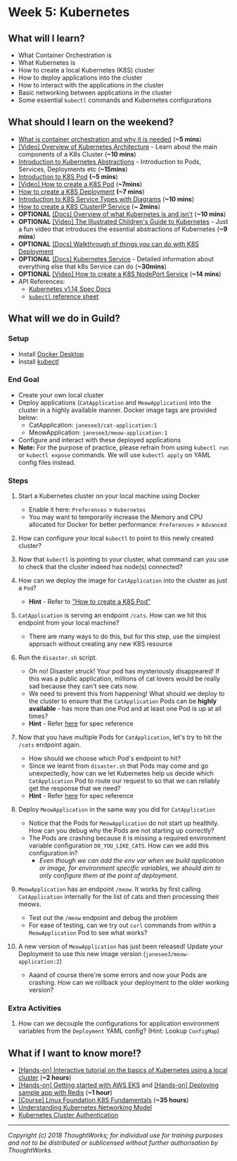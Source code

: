 # Week 5: Kubernetes

## What will I learn?
- What Container Orchestration is
- What Kubernetes is
- How to create a local Kubernetes (K8S) cluster
- How to deploy applications into the cluster
- How to interact with the applications in the cluster
- Basic networking between applications in the cluster
- Some essential `kubectl` commands and Kubernetes configurations

## What should I learn on the weekend?

  - [What is container orchestration and why it is needed](https://opensource.com/life/16/9/containing-container-chaos-kubernetes) (**~5 mins**)
  - [[Video] Overview of Kubernetes Architecture](https://www.youtube.com/watch?v=8C_SCDbUJTg) - Learn about the main components of a K8s Cluster (**~10 mins**)
  - [Introduction to Kubernetes Abstractions](https://rtfm.co.ua/en/kubernetes-part-1-architecture-and-main-components-overview/) - Introduction to Pods, Services, Deployments etc (**~15mins**)
  - [Introduction to K8S Pod](https://kubernetes.io/docs/concepts/workloads/pods/pod-overview) **(~5 mins**)
  - [[Video] How to create a K8S Pod](https://www.youtube.com/watch?v=T6E2yzlEX0Q&t=82s) (**~7mins**)
  - [How to create a K8S Deployment](https://kubernetes.io/docs/concepts/workloads/controllers/deployment/#creating-a-deployment) **(~7 mins**)
  - [Introduction to K8S Service Types with Diagrams](https://medium.com/swlh/kubernetes-services-simply-visually-explained-2d84e58d70e5) (**~10 mins**)
  - [How to create a K8S ClusterIP Service](https://kubernetes.io/docs/concepts/services-networking/connect-applications-service/#creating-a-service) (**~ 2mins**)
  - **OPTIONAL** [[Docs] Overview of what Kubernetes is and isn't](https://kubernetes.io/docs/concepts/overview/what-is-kubernetes/) (**~10 mins**)
  - **OPTIONAL** [[Video] The Illustrated Children's Guide to Kubernetes](https://www.youtube.com/watch?v=4ht22ReBjno) - Just a fun video that introduces the essential abstractions of Kubernetes (**~9 mins**)
  - **OPTIONAL** [[Docs] Walkthrough of things you can do with K8S Deployment](https://kubernetes.io/docs/concepts/workloads/controllers/deployment)
  - **OPTIONAL** [[Docs] Kubernetes Service](https://kubernetes.io/docs/concepts/services-networking/service/) - Detailed information about everything else that k8s Service can do (**~30mins**)
  - **OPTIONAL** [[Video] How to create a K8S NodePort Service](https://www.youtube.com/watch?v=5lzUpDtmWgM) (**~14 mins**) 
  - API References:
    - [Kubernetes v1.14 Spec Docs](https://kubernetes.io/docs/reference/generated/kubernetes-api/v1.14/)
    - [`kubectl` reference sheet](https://kubernetes.io/docs/reference/generated/kubectl/kubectl-commands)

## What will we do in Guild?

### Setup
- Install [Docker Desktop](https://docs.docker.com/docker-for-mac/install/)
- Install [kubectl](https://kubernetes.io/docs/tasks/tools/install-kubectl/)

### End Goal
- Create your own local cluster
- Deploy applications (`CatApplication` and `MeowApplication`) into the cluster in a highly available manner. Docker image tags are provided below:
  - CatApplication: `janesee3/cat-application:1`
  - MeowApplication: `janesee3/meow-application:1`
- Configure and interact with these deployed applications
- **Note:** For the purpose of practice, please refrain from using `kubectl run` or `kubectl expose` commands. We will use `kubectl apply` on YAML config files instead.

### Steps

1. Start a Kubernetes cluster on your local machine using Docker
   - Enable it here: `Preferences` > `Kubernetes` 
   - You may want to temporarily increase the Memory and CPU allocated for Docker for better performance: `Preferences` > `Advanced`

2. How can configure your local `kubectl` to point to this newly created cluster?
   
3. Now that `kubectl` is pointing to your cluster, what command can you use to check that the cluster indeed has node(s) connected?
   
4. How can we deploy the image for `CatApplication` into the cluster as just a `Pod`?
   - **Hint** - Refer to ["How to create a K8S Pod"](https://www.youtube.com/watch?v=T6E2yzlEX0Q&t=82s)

5. `CatApplication` is serving an endpoint `/cats`. How can we hit this endpoint from your local machine?
   - There are many ways to do this, but for this step, use the simplest approach without creating any new K8S resource

6. Run the `disaster.sh` script.
   - Oh no! Disaster struck! Your pod has mysteriously disappeared! If this was a public application, millions of cat lovers would be really sad because they can't see cats now.
   - We need to prevent this from happening! What should we deploy to the cluster to ensure that the `CatApplication` Pods can be **highly available** - has more than one Pod and at least one Pod is up at all times?
   - **Hint** - Refer [here](https://kubernetes.io/docs/concepts/workloads/controllers/deployment/#creating-a-deployment) for spec reference 

7. Now that you have multiple Pods for `CatApplication`, let's try to hit the `/cats` endpoint again. 
   - How should we choose which Pod's endpoint to hit? 
   - Since we learnt from `disaster.sh` that Pods may come and go unexpectedly, how can we let Kubernetes help us decide which `CatApplication` Pod to route our request to so that we can reliably get the response that we need?
   - **Hint** - Refer [here](https://kubernetes.io/docs/concepts/services-networking/connect-applications-service/#creating-a-service) for spec reference 

8. Deploy `MeowApplication` in the same way you did for `CatApplication` 
   - Notice that the Pods for `MeowApplication` do not start up healthily. How can you debug why the Pods are not starting up correctly?
   - The Pods are crashing because it is missing a required environment variable configuration `DO_YOU_LIKE_CATS`. How can we add this configuration in?
     - *Even though we can add the env var when we build application or image, for environment specific variables, we should aim to only configure them at the point of deployment.*

9.  `MeowApplication` has an endpoint `/meow`. It works by first calling `CatApplication` internally for the list of cats and then processing their meows.
    - Test out the `/meow` endpoint and debug the problem
    - For ease of testing, can we try out `curl` commands from within a `MeowApplication` Pod to see what works?

10. A new version of `MeowApplication` has just been released! Update your Deployment to use this new image version (`janesee3/meow-application:2`)
    - Aaand of course there're some errors and now your Pods are crashing. How can we rollback your deployment to the older working version?

### Extra Activities

1. How can we decouple the configurations for application environment variables from the `Deployment` YAML config? (Hint: Lookup `ConfigMap`)

## What if I want to know more!?
  - [[Hands-on] Interactive tutorial on the basics of Kubernetes using a local cluster](https://kubernetes.io/docs/tutorials/kubernetes-basics/) (**~2 hours**)
  - [[Hands-on] Getting started with AWS EKS](https://docs.aws.amazon.com/eks/latest/userguide/getting-started-eksctl.html) and [[Hands-on] Deploying sample app with Redis](https://docs.aws.amazon.com/eks/latest/userguide/eks-guestbook.html) (**~1 hour**)
  - [[Course] Linux Foundation K8S Fundamentals](https://training.linuxfoundation.org/training/kubernetes-fundamentals/) (**~35 hours**)
  - [Understanding Kubernetes Networking Model](https://sookocheff.com/post/kubernetes/understanding-kubernetes-networking-model/)
  - [Kubernetes Cluster Authentication](https://kubernetes.io/docs/reference/access-authn-authz/authentication/)


---

*Copyright (c) 2018 ThoughtWorks; for individual use for training purposes and not to be distributed or sublicensed without further authorisation by ThoughtWorks.*
